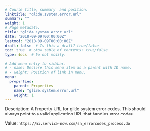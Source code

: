 ```yaml
---
# Course title, summary, and position.
linktitle: "glide.system.error.url"
summary: ""
weight: 1
# Page metadata.
title: "glide.system.error.url"
date: "2018-09-09T00:00:00Z"
lastmod: "2018-09-09T00:00:00Z"
draft: false  # Is this a draft? true/false
toc: true  # Show table of contents? true/false
type: docs  # Do not modify.

# Add menu entry to sidebar.
# - name: Declare this menu item as a parent with ID name.
# - weight: Position of link in menu.
menu:
  properties:
    parent: Properties
    name: "glide.system.error.url"
    weight: 1
---
```


Description: A Property URL for glide system error codes.
This should always point to a valid application URL that handles error codes


Value: `https://hi.service-now.com/sn_errorcodes_process.do`